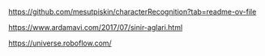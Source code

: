 https://github.com/mesutpiskin/characterRecognition?tab=readme-ov-file

https://www.ardamavi.com/2017/07/sinir-aglari.html

https://universe.roboflow.com/